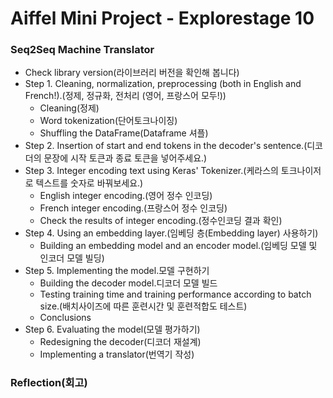 # Aiffel Mini Project - Explorestage 10

### Seq2Seq Machine Translator
- Check library version(라이브러리 버전을 확인해 봅니다)
- Step 1. Cleaning, normalization, preprocessing (both in English and French!).(정제, 정규화, 전처리 (영어, 프랑스어 모두!))
	- Cleaning(정제)
	- Word tokenization(단어토크나이징)
	- Shuffling the DataFrame(Dataframe 셔플)
- Step 2. Insertion of start and end tokens in the decoder's sentence.(디코더의 문장에 시작 토큰과 종료 토큰을 넣어주세요.)
- Step 3. Integer encoding text using Keras' Tokenizer.(케라스의 토크나이저로 텍스트를 숫자로 바꿔보세요.)
	- English integer encoding.(영어 정수 인코딩)
	- French integer encoding.(프랑스어 정수 인코딩)
	- Check the results of integer encoding.(정수인코딩 결과 확인)
- Step 4. Using an embedding layer.(임베딩 층(Embedding layer) 사용하기)
	- Building an embedding model and an encoder model.(임베딩 모델 및 인코더 모델 빌딩)
- Step 5. Implementing the model.모델 구현하기
	- Building the decoder model.디코더 모델 빌드
	- Testing training time and training performance according to batch size.(배치사이즈에 따른 훈련시간 및 훈련적합도 테스트)
	- Conclusions
- Step 6. Evaluating the model(모델 평가하기)
	- Redesigning the decoder(디코더 재설계)
	- Implementing a translator(번역기 작성)

### Reflection(회고)